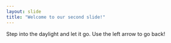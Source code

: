 ```yaml
---
layout: slide
title: "Welcome to our second slide!"
---
```

Step into the daylight and let it go.
Use the left arrow to go back!
